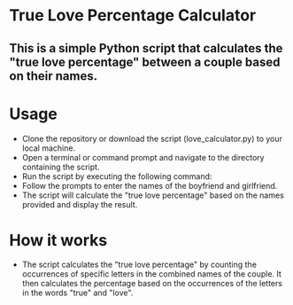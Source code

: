 # True Love Percentage Calculator
## This is a simple Python script that calculates the "true love percentage" between a couple based on their names.

# Usage
- Clone the repository or download the script (love_calculator.py) to your local machine.
- Open a terminal or command prompt and navigate to the directory containing the script.
- Run the script by executing the following command:
- Follow the prompts to enter the names of the boyfriend and girlfriend.
- The script will calculate the "true love percentage" based on the names provided and display the result.
# How it works
- The script calculates the "true love percentage" by counting the occurrences of specific letters in the combined names of the couple. It then calculates the percentage based on the occurrences of the letters in the words "true" and "love".

